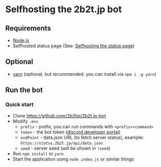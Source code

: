 # Selfhosting the 2b2t.jp bot

## Requirements
- [Node.js](https://nodejs.org/)
- Selfhosted status page (See: [Selfhosting the status page](/self-hosting/selfhosting-the-status-page))

## Optional
- [yarn](https://yarnpkg.com/) (optional, but recommended. you can install via `npm i -g yarn`)

## Run the bot

### Quick start
- Clone https://github.com/2b2tjp/2b2t.jp-bot
- Modify `.env`
  - `prefix` - prefix, you can run commands with `<prefix><command>`
  - `token` - the bot token ([discord developer portal](https://discord.com/developers/applications/))
  - `endPoint` - data.json URL (to fetch server status), example: `https://status.2b2t.jp/api/data.json`
  - `seed` - server seed (will be shown in `!seed`)
- Run `npm install` or `yarn`
- Start the application using `node index.js` or similar things
